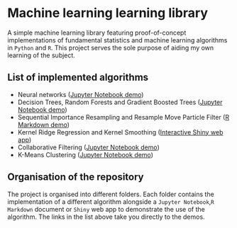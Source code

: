 # Machine learning learning library
 
A simple machine learning library featuring proof-of-concept implementations of fundamental statistics and machine learning algorithms in `Python` and `R`. This project serves the sole purpose of aiding my own learning of the subject.

## List of implemented algorithms

- Neural networks ([Jupyter Notebook demo](https://github.com/maxweissenbacher/max-learning-library/blob/main/Neural%20Network/Neural%20network.ipynb))
- Decision Trees, Random Forests and Gradient Boosted Trees ([Jupyter Notebook demo](https://github.com/maxweissenbacher/max-learning-library/blob/main/Trees%2C%20Forests%20and%20Boosting/Trees%20and%20boosting.ipynb))
- Sequential Importance Resampling and Resample Move Particle Filter ([R Markdown demo](https://rpubs.com/m__ax___/particlefilters))
- Kernel Ridge Regression and Kernel Smoothing ([Interactive Shiny web app](https://maxweissenbacher.shinyapps.io/kernel_ridge_regression/))
- Collaborative Filtering ([Jupyter Notebook demo](https://github.com/maxweissenbacher/max-learning-library/blob/main/collaborative%20filtering/Collaborative%20filtering.ipynb))
- K-Means Clustering ([Jupyter Notebook demo](https://github.com/maxweissenbacher/max-learning-library/blob/main/K%20Means/K%20means.ipynb))

## Organisation of the repository
The project is organised into different folders. Each folder contains the implementation of a different algorithm alongside a `Jupyter Notebook`,`R Markdown` document or `Shiny` web app to demonstrate the use of the algorithm. The links in the list above take you directly to the demos.

